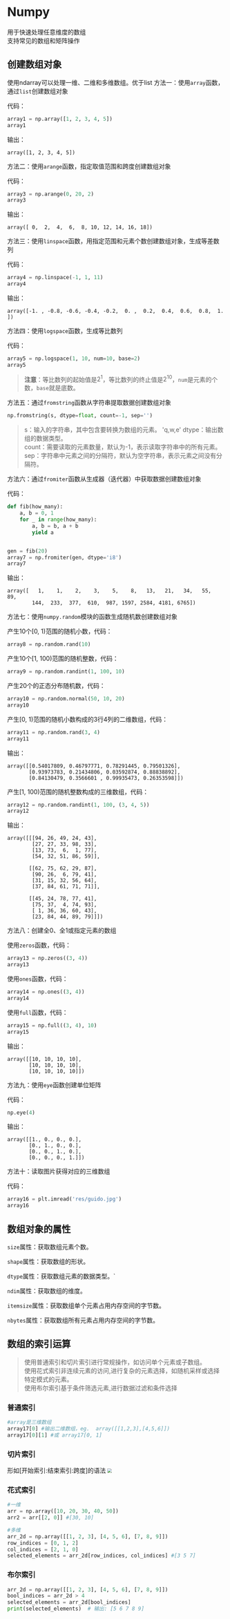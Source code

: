 # Numpy
用于快速处理任意维度的数组  
支持常见的数组和矩阵操作
## 创建数组对象
使用ndarray可以处理一维、二维和多维数组。优于list
方法一：使用`array`函数，通过`list`创建数组对象

代码：

```Python
array1 = np.array([1, 2, 3, 4, 5])
array1
```

输出：

```
array([1, 2, 3, 4, 5])
```

方法二：使用`arange`函数，指定取值范围和跨度创建数组对象

代码：

```Python
array3 = np.arange(0, 20, 2)
array3
```

输出：

```
array([ 0,  2,  4,  6,  8, 10, 12, 14, 16, 18])
```

方法三：使用`linspace`函数，用指定范围和元素个数创建数组对象，生成等差数列

代码：

```Python
array4 = np.linspace(-1, 1, 11)
array4
```

输出：

```
array([-1. , -0.8, -0.6, -0.4, -0.2,  0. ,  0.2,  0.4,  0.6,  0.8,  1. ])
```

方法四：使用`logspace`函数，生成等比数列

代码：

```python
array5 = np.logspace(1, 10, num=10, base=2)
array5
```

> **注意**：等比数列的起始值是$2^1$，等比数列的终止值是$2^{10}$，`num`是元素的个数，`base`就是底数。

方法五：通过`fromstring`函数从字符串提取数据创建数组对象

```Python
np.fromstring(s, dtype=float, count=-1, sep='')
```
>s：输入的字符串，其中包含要转换为数组的元素。  'q,w,e'
dtype：输出数组的数据类型。  
count：需要读取的元素数量，默认为-1，表示读取字符串中的所有元素。  
sep：字符串中元素之间的分隔符，默认为空字符串，表示元素之间没有分隔符。  

方法六：通过`fromiter`函数从生成器（迭代器）中获取数据创建数组对象

代码：

```Python
def fib(how_many):
    a, b = 0, 1
    for _ in range(how_many):
        a, b = b, a + b
        yield a


gen = fib(20)
array7 = np.fromiter(gen, dtype='i8')
array7
```

输出：

```
array([   1,    1,    2,    3,    5,    8,   13,   21,   34,   55,   89,
        144,  233,  377,  610,  987, 1597, 2584, 4181, 6765])
```

方法七：使用`numpy.random`模块的函数生成随机数创建数组对象

产生10个[0, 1)范围的随机小数，代码：

```Python
array8 = np.random.rand(10)
```

产生10个[1, 100)范围的随机整数，代码：

```Python
array9 = np.random.randint(1, 100, 10)
```

产生20个的正态分布随机数，代码：

```Python
array10 = np.random.normal(50, 10, 20)
array10
```

产生[0, 1)范围的随机小数构成的3行4列的二维数组，代码：

```Python
array11 = np.random.rand(3, 4)
array11
```

输出：

```
array([[0.54017809, 0.46797771, 0.78291445, 0.79501326],
       [0.93973783, 0.21434806, 0.03592874, 0.88838892],
       [0.84130479, 0.3566601 , 0.99935473, 0.26353598]])
```

产生[1, 100)范围的随机整数构成的三维数组，代码：

```Python
array12 = np.random.randint(1, 100, (3, 4, 5))
array12
```

输出：

```
array([[[94, 26, 49, 24, 43],
        [27, 27, 33, 98, 33],
        [13, 73,  6,  1, 77],
        [54, 32, 51, 86, 59]],

       [[62, 75, 62, 29, 87],
        [90, 26,  6, 79, 41],
        [31, 15, 32, 56, 64],
        [37, 84, 61, 71, 71]],

       [[45, 24, 78, 77, 41],
        [75, 37,  4, 74, 93],
        [ 1, 36, 36, 60, 43],
        [23, 84, 44, 89, 79]]])
```

方法八：创建全0、全1或指定元素的数组

使用`zeros`函数，代码：

```Python
array13 = np.zeros((3, 4))
array13
```

使用`ones`函数，代码：

```Python
array14 = np.ones((3, 4))
array14
```

使用`full`函数，代码：

```Python
array15 = np.full((3, 4), 10)
array15
```

输出：

```
array([[10, 10, 10, 10],
       [10, 10, 10, 10],
       [10, 10, 10, 10]])
```

方法九：使用`eye`函数创建单位矩阵

代码：

```Python
np.eye(4)
```

输出：

```
array([[1., 0., 0., 0.],
       [0., 1., 0., 0.],
       [0., 0., 1., 0.],
       [0., 0., 0., 1.]])
```

方法十：读取图片获得对应的三维数组

代码：

```Python
array16 = plt.imread('res/guido.jpg')
array16
```

## 数组对象的属性

`size`属性：获取数组元素个数。

`shape`属性：获取数组的形状。

`dtype`属性：获取数组元素的数据类型。`

`ndim`属性：获取数组的维度。

`itemsize`属性：获取数组单个元素占用内存空间的字节数。

`nbytes`属性：获取数组所有元素占用内存空间的字节数。

## 数组的索引运算
>使用普通索引和切片索引进行常规操作，如访问单个元素或子数组。<br>
使用花式索引非连续元素的访问,进行复杂的元素选择，如随机采样或选择特定模式的元素。<br>
使用布尔索引基于条件筛选元素,进行数据过滤和条件选择<br>
### 普通索引
```python
#array是三维数组
array17[0] #输出二维数组，eg.  array([[1,2,3],[4,5,6]])
array17[0][1] #或 array17[0, 1]
```
### 切片索引
形如[开始索引:结束索引:跨度]的语法
<img src="png/ndarray-slice.png" style="zoom:60%;">
### 花式索引
```python
#一维
arr = np.array([10, 20, 30, 40, 50])
arr2 = arr[[2, 0]] #[30, 10]

#多维
arr_2d = np.array([[1, 2, 3], [4, 5, 6], [7, 8, 9]])
row_indices = [0, 1, 2]
col_indices = [2, 1, 0]
selected_elements = arr_2d[row_indices, col_indices] #[3 5 7]
```

### 布尔索引
```python
arr_2d = np.array([[1, 2, 3], [4, 5, 6], [7, 8, 9]])
bool_indices = arr_2d > 4
selected_elements = arr_2d[bool_indices]
print(selected_elements)  # 输出: [5 6 7 8 9]
```

